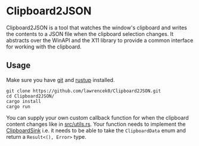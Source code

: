 # Clipboard2JSON

Clipboard2JSON is a tool that watches the window's clipboard and writes the
contents to a JSON file when the clipboard selection changes. It abstracts
over the WinAPI and the X11 library to provide a common interface for working
with the clipboard.

## Usage
Make sure you have [git](https://git-scm.com/) and [rustup](https://rustup.rs/)
installed.

```
git clone https://github.com/lawrencek0/Clipboard2JSON.git
cd Clipboard2JSON/
cargo install
cargo run
```

You can supply your own custom callback function for when the clipboard content
changes like in [src/utils.rs](https://github.com/lawrencek0/Clipboard2JSON/blob/master/src/utils.rs).
Your function needs to implement the [ClipboardSink](https://github.com/lawrencek0/Clipboard2JSON/blob/master/src/common.rs) i.e. it needs to be able to take the `ClipboardData` enum and return
a `Result<(), Error>` type.